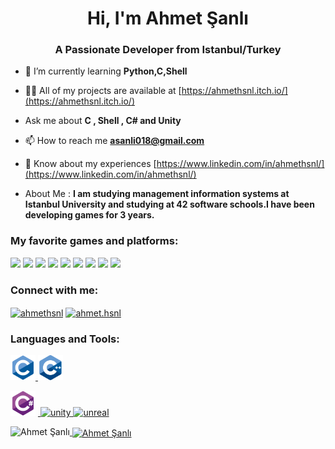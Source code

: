 <h1 align="center">Hi, I'm Ahmet Şanlı</h1>
<h3 align="center">A Passionate Developer from Istanbul/Turkey</h3>

- 🌱 I’m currently learning **Python,C,Shell**

- 👨‍💻 All of my projects are available at [https://ahmethsnl.itch.io/](https://ahmethsnl.itch.io/)

- Ask me about **C , Shell , C# and Unity**

- 📫 How to reach me **asanli018@gmail.com**

- 📄 Know about my experiences [https://www.linkedin.com/in/ahmethsnl/](https://www.linkedin.com/in/ahmethsnl/)

- About Me : **I am studying management information systems at Istanbul University and studying at 42 software schools.I have been developing games for 3 years.**

<h3 align="left">My favorite games and platforms:</h3> 
<p align="left">
<img src="https://img.icons8.com/nolan/40/hades.png"/> <img src="https://img.icons8.com/nolan/40/league-of-legends.png"/> <img src="https://img.icons8.com/nolan/40/witcher.png"/> <img src="https://img.icons8.com/nolan/40/skyrim.png"/> <img src="https://img.icons8.com/nolan/40/steam--v1.png"/> <img src="https://img.icons8.com/nolan/40/epic-games.png"/> <img src="https://img.icons8.com/nolan/40/play-station.png"/> <img src="https://img.icons8.com/nolan/40/genshin-impact-logo.png"/> <img src="https://img.icons8.com/nolan/40/minecraft-logo.png"/>

<h3 align="left">Connect with me:</h3>
<p align="left">
<a href="https://linkedin.com/in/ahmethsnl" target="blank"><img align="center" src="https://raw.githubusercontent.com/rahuldkjain/github-profile-readme-generator/master/src/images/icons/Social/linked-in-alt.svg" alt="ahmethsnl" height="30" width="40" /></a>
<a href="https://instagram.com/ahmet.hsnl" target="blank"><img align="center" src="https://raw.githubusercontent.com/rahuldkjain/github-profile-readme-generator/master/src/images/icons/Social/instagram.svg" alt="ahmet.hsnl" height="30" width="40" /></a>
</p>

<h3 align="left">Languages and Tools:</h3>
<p align="left"> <a href="https://www.cprogramming.com/" target="_blank" rel="noreferrer"> <img src="https://raw.githubusercontent.com/devicons/devicon/master/icons/c/c-original.svg" alt="c" width="40" height="40"/> </a> <a href="https://www.w3schools.com/cpp/" target="_blank" rel="noreferrer"> <img src="https://raw.githubusercontent.com/devicons/devicon/master/icons/cplusplus/cplusplus-original.svg" alt="cplusplus" width="40" height="40"/> </a> <a </a> </p>
<img src="https://raw.githubusercontent.com/devicons/devicon/master/icons/csharp/csharp-original.svg" 
alt="csharp" width="40" height="40"/> </a> <a href="https://dotnet.microsoft.com/" target="_blank" rel="noreferrer"> <img 
<a href="https://unity.com/" target="_blank" rel="noreferrer"> <img src="https://www.vectorlogo.zone/logos/unity3d/unity3d-icon.svg" alt="unity" width="40" height="40"/> </a> <a href="https://unrealengine.com/" target="_blank" rel="noreferrer"> <img src="https://raw.githubusercontent.com/kenangundogan/fontisto/036b7eca71aab1bef8e6a0518f7329f13ed62f6b/icons/svg/brand/unreal-engine.svg" alt="unreal" width="40" height="40"/>

<p><img align="left" src="https://github-readme-stats.vercel.app/api/top-langs?username=ahmethsnl&show_icons=true&locale=en&layout=compact" alt="Ahmet Şanlı" /></p>

<p>&nbsp;<img align="center" src="https://github-readme-stats.vercel.app/api?username=ahmethsnl&show_icons=true&locale=en" alt="Ahmet Şanlı" /></p>
